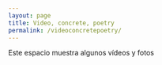 ```yaml
---
layout: page
title: Video, concrete, poetry
permalink: /videoconcretepoetry/
---
```



Este espacio muestra algunos vídeos y fotos 






